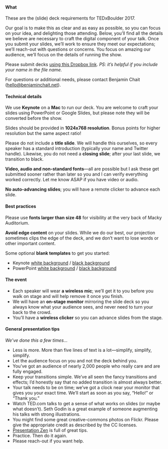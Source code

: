 #### What

These are the (slide) deck requirements for TEDxBoulder 2017. 

Our goal is to make this as clear and as easy as possible, so you can focus on your idea, and delighting those attending. Below, you’ll find all the details we believe are necessary to craft the digital component of your talk. Once you submit your slides, we’ll work to ensure they meet our expectations; we’ll reach-out with questions or concerns. You focus on amazing our audience, we’ll focus on the details of running the show.

Please submit decks [using this Dropbox link](https://www.dropbox.com/request/pE10x7UFnEF7XlS6wKzI). _PS: it’s helpful if you include your name in the file name._ 

For questions or additional needs, please contact Benjamin Chait ([hello@benjaminchait.net](mailto:hello@benjaminchait.net)).

#### Technical details

We use **Keynote** on a **Mac** to run our deck. You are welcome to craft your slides using PowerPoint or Google Slides, but please note they will be converted before the show. 

Slides should be provided in **1024x768 resolution**. Bonus points for higher resolution but the same aspect ratio!

Please do not include a **title slide**. We will handle this ourselves, so every speaker has a standard introduction (typically your name and Twitter handle). Likewise, you do not need a **closing slide**; after your last slide, we transition to black. 

**Video, audio and non-standard fonts**—all are possible but I ask these get submitted sooner rather than later so you and I can verify everything worked correctly. Let me know ASAP if you have video or audio.

**No auto-advancing slides**; you will have a remote clicker to advance each slide.

#### Best practices

Please use **fonts larger than size 48** for visibility at the very back of Macky Auditorium.

**Avoid edge content** on your slides. While we do our best, our projection sometimes clips the edge of the deck, and we don’t want to lose words or other important content. 

Some optional **blank templates** to get you started:
* Keynote [white background](https://github.com/benjaminchait/tedxboulder/blob/623f9eb425812b72cd828b332b7d62ddcbcc8497/speaker-deck_requirements-blank_white_keynote.key) / [black background](https://github.com/benjaminchait/tedxboulder/blob/623f9eb425812b72cd828b332b7d62ddcbcc8497/speaker-deck_requirements-blank_black_keynote.key)
* PowerPoint [white background](https://github.com/benjaminchait/tedxboulder/blob/8cc2108457d0b9551eef4bfae80f01c6e7ae1247/speaker-deck_requirements-blank_white_ppt.pptx) / [black background](https://github.com/benjaminchait/tedxboulder/blob/8cc2108457d0b9551eef4bfae80f01c6e7ae1247/speaker-deck_requirements-blank_black_ppt.pptx)

#### The event

* Each speaker will wear **a wireless mic**; we’ll get it to you before you walk on stage and will help remove it once you finish.
* We will have an **on-stage monitor** mirroring the slide deck so you always know what your audience sees, and never need to turn your back to the crowd.
* You’ll have a **wireless clicker** so you can advance slides from the stage.

#### General presentation tips
_We’ve done this a few times…_
* Less is more. More than five lines of text is a lot—simplify, simplify, simplify.
* Let the audience focus on you and not the deck behind you.
* You’ve got an audience of nearly 2,000 people who really care and are fully engaged.
* Keep your transitions simple. We’ve all seen the fancy transitions and effects; I’d honestly say that no added transition is almost always better.
* Your talk needs to be on time; we’ve got a clock near your monitor that gives you your exact time. We’ll start as soon as you say, “Hello!” or “Thank you.”
* Watch TED.com talks to get a sense of what works on slides (or maybe what doesn’t). Seth Godin is a great example of someone augmenting his talks with strong illustrations.
* You might find some great creative-commons photos on Flickr. Please give the appropriate credit as described by the CC licenses.
* [Presentation Zen](http://www.presentationzen.com) is full of great tips.
* Practice. Then do it again.
* Please reach-out if you want help.
